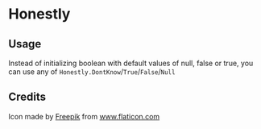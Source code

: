 # Honestly

## Usage

Instead of initializing boolean with default values of null, false or true, you can use any of
`Honestly.DontKnow`/`True`/`False`/`Null`

## Credits
Icon made by [Freepik](https://www.flaticon.com/authors/freepik) from www.flaticon.com 